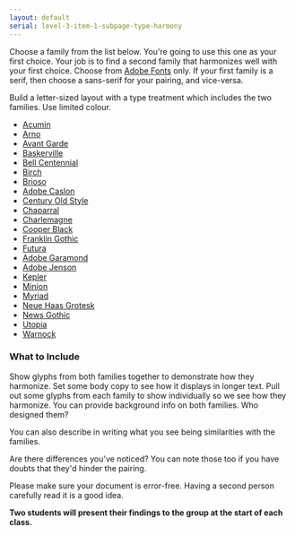 ```yaml
---
layout: default
serial: level-3-item-1-subpage-type-harmony
---
```

Choose a family from the list below. You're going to use this one as your first choice. Your job is to find a second family that harmonizes well with your first choice. Choose from [Adobe Fonts](http://fonts.adobe.com) only. If your first family is a serif, then choose a sans-serif for your pairing, and vice-versa.

Build a letter-sized layout with a type treatment which includes the two families. Use limited colour.

<ul class="hasBullets columns3">
	<li><a href="https://fonts.adobe.com/fonts/acumin" target="_blank" title="Acumin">Acumin</a></li>
	<li><a href="https://fonts.adobe.com/fonts/arno" target="_blank" title="Arno">Arno</a></li>
	<li><a href="https://fonts.adobe.com/fonts/itc-avant-garde-gothic" target="_blank" title="Avant Garde">Avant Garde</a></li>
	<li><a href="https://fonts.adobe.com/fonts/baskerville" target="_blank" title="Baskerville">Baskerville</a></li>
	<li><a href="https://fonts.adobe.com/fonts/bell-centennial-std" target="_blank" title="Bell Centennial">Bell Centennial</a></li>
	<li><a href="https://fonts.adobe.com/fonts/birch" target="_blank" title="Birch">Birch</a></li>
	<li><a href="https://fonts.adobe.com/fonts/brioso" target="_blank" title="Brioso">Brioso</a></li>
	<li><a href="https://fonts.adobe.com/fonts/adobe-caslon" target="_blank" title="Adobe Caslon">Adobe Caslon</a></li>
	<li><a href="https://fonts.adobe.com/fonts/century-old-style" target="_blank" title="Century Old Style">Century Old Style</a></li>
	<li><a href="https://fonts.adobe.com/fonts/chaparral" target="_blank" title="Chaparral">Chaparral</a></li>
	<li><a href="https://fonts.adobe.com/fonts/charlemagne" target="_blank" title="Charlemagne">Charlemagne</a></li>
	<li><a href="https://fonts.adobe.com/fonts/cooper-black" target="_blank" title="Cooper Black">Cooper Black</a></li>
	<li><a href="https://fonts.adobe.com/fonts/franklin-gothic-urw" target="_blank" title="Franklin Gothic">Franklin Gothic</a></li>
	<li><a href="https://fonts.adobe.com/fonts/futura-pt" target="_blank" title="Futura">Futura</a></li>
	<li><a href="https://fonts.adobe.com/fonts/garamond-premier" target="_blank" title="Adobe Garamond">Adobe Garamond</a></li>
	<li><a href="https://fonts.adobe.com/fonts/adobe-jenson" target="_blank" title="Adobe Jenson">Adobe Jenson</a></li>
	<li><a href="https://fonts.adobe.com/fonts/kepler" target="_blank" title="Kepler">Kepler</a></li>
	<li><a href="https://fonts.adobe.com/fonts/minion" target="_blank" title="Minion">Minion</a></li>
	<li><a href="https://fonts.adobe.com/fonts/myriad" target="_blank" title="Myriad">Myriad</a></li>
	<li><a href="https://fonts.adobe.com/fonts/neue-haas-grotesk" target="_blank" title="Neue Haas Grotesk">Neue Haas Grotesk</a></li>
	<li><a href="https://fonts.adobe.com/fonts/news-gothic" target="_blank" title="News Gothic">News Gothic</a></li>
	<li><a href="https://fonts.adobe.com/fonts/utopia" target="_blank" title="Utopia">Utopia</a></li>
	<li><a href="https://fonts.adobe.com/fonts/warnock" target="_blank" title="Warnock">Warnock</a></li>
</ul>

### What to Include

Show glyphs from both families together to demonstrate how they harmonize. Set some body copy to see how it displays in longer text. Pull out some glyphs from each family to show individually so we see how they harmonize. You can provide background info on both families. Who designed them?

You can also describe in writing what you see being similarities with the families.

Are there differences you've noticed? You can note those too if you have doubts that they'd hinder the pairing.

Please make sure your document is error-free. Having a second person carefully read it is a good idea.

**Two students will present their findings to the group at the start of each class.**